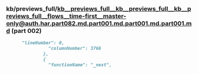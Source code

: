 ### kb/previews_full/kb__previews_full__kb__previews_full__kb__previews_full__flows__time-first__master-only@auth.har.part082.md.part001.md.part001.md.part001.md (part 002)

```md
      "lineNumber": 0,
                "columnNumber": 3766
              },
              {
                "functionName": "_next",
                
```

```
